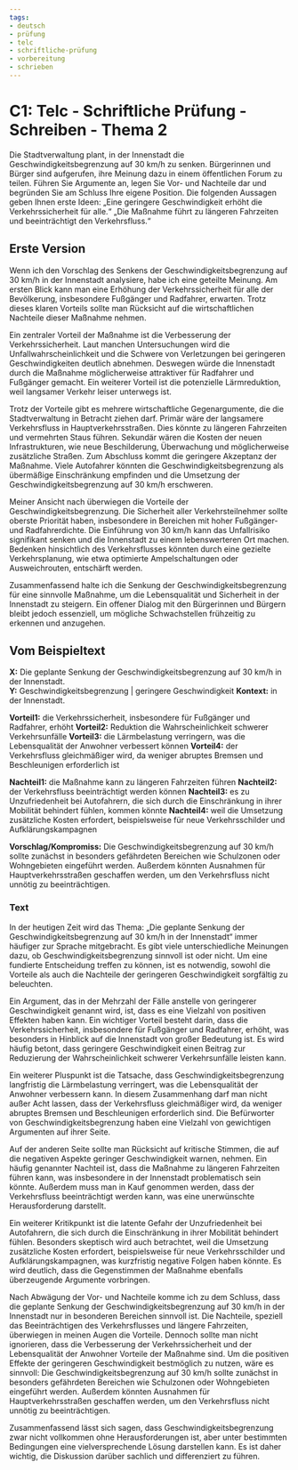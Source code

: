 ```yaml
---
tags:
- deutsch
- prüfung
- telc
- schriftliche-prüfung
- vorbereitung
- schrieben
---
```


# C1: Telc - Schriftliche Prüfung - Schreiben - Thema 2

Die Stadtverwaltung plant, in der Innenstadt die Geschwindigkeitsbegrenzung auf 30 km/h zu senken. Bürgerinnen und Bürger sind aufgerufen, ihre Meinung dazu in
einem öffentlichen Forum zu teilen.
Führen Sie Argumente an, legen Sie Vor- und Nachteile dar und begründen Sie am Schluss Ihre eigene Position. Die folgenden Aussagen geben Ihnen erste Ideen:
„Eine geringere Geschwindigkeit erhöht die Verkehrssicherheit für alle.“
„Die Maßnahme führt zu längeren Fahrzeiten und beeinträchtigt den Verkehrsfluss.“

## Erste Version

Wenn ich den Vorschlag des Senkens der Geschwindigkeitsbegrenzung auf 30 km/h in der Innenstadt analysiere, habe ich eine geteilte Meinung. Am ersten Blick kann man eine Erhöhung der Verkehrssicherheit für alle der Bevölkerung, insbesondere Fußgänger und Radfahrer, erwarten. Trotz dieses klaren Vorteils sollte man Rücksicht auf die wirtschaftlichen Nachteile dieser Maßnahme nehmen.

Ein zentraler Vorteil der Maßnahme ist die Verbesserung der Verkehrssicherheit. Laut manchen Untersuchungen wird die Unfallwahrscheinlichkeit und die Schwere von Verletzungen bei geringeren Geschwindigkeiten deutlich abnehmen. Deswegen würde die Innenstadt durch die Maßnahme möglicherweise attraktiver für Radfahrer und Fußgänger gemacht. Ein weiterer Vorteil ist die potenzielle Lärmreduktion, weil langsamer Verkehr leiser unterwegs ist.

Trotz der Vorteile gibt es mehrere wirtschaftliche Gegenargumente, die die Stadtverwaltung in Betracht ziehen darf. Primär wäre der langsamere Verkehrsfluss in Hauptverkehrsstraßen. Dies könnte zu längeren Fahrzeiten und vermehrten Staus führen. Sekundär wären die Kosten der neuen Infrastrukturen, wie neue Beschilderung, Überwachung und möglicherweise zusätzliche Straßen. Zum Abschluss kommt die geringere Akzeptanz der Maßnahme. Viele Autofahrer könnten die Geschwindigkeitsbegrenzung als übermäßige Einschränkung empfinden und die Umsetzung der Geschwindigkeitsbegrenzung auf 30 km/h erschweren.

Meiner Ansicht nach überwiegen die Vorteile der Geschwindigkeitsbegrenzung. Die Sicherheit aller Verkehrsteilnehmer sollte oberste Priorität haben, insbesondere in Bereichen mit hoher Fußgänger- und Radfahrerdichte. Die Einführung von 30 km/h kann das Unfallrisiko signifikant senken und die Innenstadt zu einem lebenswerteren Ort machen. Bedenken hinsichtlich des Verkehrsflusses könnten durch eine gezielte Verkehrsplanung, wie etwa optimierte Ampelschaltungen oder Ausweichrouten, entschärft werden.

Zusammenfassend halte ich die Senkung der Geschwindigkeitsbegrenzung für eine sinnvolle Maßnahme, um die Lebensqualität und Sicherheit in der Innenstadt zu steigern. Ein offener Dialog mit den Bürgerinnen und Bürgern bleibt jedoch essenziell, um mögliche Schwachstellen frühzeitig zu erkennen und anzugehen.

## Vom Beispieltext

**X:** Die geplante Senkung der Geschwindigkeitsbegrenzung auf 30 km/h in der Innenstadt.  
**Y:** Geschwindigkeitsbegrenzung | geringere Geschwindigkeit
**Kontext:** in der Innenstadt.  

**Vorteil1:**  die Verkehrssicherheit, insbesondere für Fußgänger und Radfahrer, erhöht
**Vorteil2:** Reduktion die Wahrscheinlichkeit schwerer Verkehrsunfälle
**Vorteil3:**  die Lärmbelastung verringern, was die Lebensqualität der Anwohner verbessert können
**Vorteil4:** der Verkehrsfluss  gleichmäßiger wird, da weniger abruptes Bremsen und Beschleunigen erforderlich ist

**Nachteil1:** die Maßnahme kann zu längeren Fahrzeiten führen
**Nachteil2:** der Verkehrsfluss  beeinträchtigt werden können
**Nachteil3:** es zu Unzufriedenheit bei Autofahrern, die sich durch die Einschränkung in ihrer Mobilität behindert fühlen, kommen könnte
**Nachteil4:** weil die Umsetzung  zusätzliche Kosten erfordert, beispielsweise für neue Verkehrsschilder und Aufklärungskampagnen

**Vorschlag/Kompromiss:** Die Geschwindigkeitsbegrenzung auf 30 km/h sollte zunächst in besonders gefährdeten Bereichen wie Schulzonen oder Wohngebieten eingeführt werden. Außerdem könnten Ausnahmen für Hauptverkehrsstraßen geschaffen werden, um den Verkehrsfluss nicht unnötig zu beeinträchtigen.

### Text
In der heutigen Zeit wird das Thema: „Die geplante Senkung der Geschwindigkeitsbegrenzung auf 30 km/h in der Innenstadt“ immer häufiger zur Sprache mitgebracht. Es gibt viele unterschiedliche Meinungen dazu, ob Geschwindigkeitsbegrenzung sinnvoll ist oder nicht. Um eine fundierte Entscheidung treffen zu können, ist es notwendig, sowohl die Vorteile als auch die Nachteile der geringeren Geschwindigkeit sorgfältig zu beleuchten. 

Ein Argument, das in der Mehrzahl der Fälle anstelle von geringerer Geschwindigkeit genannt wird, ist, dass es eine Vielzahl von positiven Effekten haben kann. Ein wichtiger Vorteil besteht darin, dass die Verkehrssicherheit, insbesondere für Fußgänger und Radfahrer, erhöht, was besonders in Hinblick auf die Innenstadt von großer Bedeutung ist. Es wird häufig betont, dass geringere Geschwindigkeit einen Beitrag zur Reduzierung der Wahrscheinlichkeit schwerer Verkehrsunfälle leisten kann. 

Ein weiterer Pluspunkt ist die Tatsache, dass Geschwindigkeitsbegrenzung langfristig die Lärmbelastung verringert, was die Lebensqualität der Anwohner verbessern kann. In diesem Zusammenhang darf man nicht außer Acht lassen, dass der Verkehrsfluss gleichmäßiger wird, da weniger abruptes Bremsen und Beschleunigen erforderlich sind. Die Befürworter von Geschwindigkeitsbegrenzung haben eine Vielzahl von gewichtigen Argumenten auf ihrer Seite. 

Auf der anderen Seite sollte man Rücksicht auf kritische Stimmen, die auf die negativen Aspekte geringer Geschwindigkeit warnen, nehmen. Ein häufig genannter Nachteil ist, dass die Maßnahme zu längeren Fahrzeiten führen kann, was insbesondere in der Innenstadt problematisch sein könnte. Außerdem muss man in Kauf genommen werden, dass der Verkehrsfluss beeinträchtigt werden kann, was eine unerwünschte Herausforderung darstellt. 

Ein weiterer Kritikpunkt ist die latente Gefahr der Unzufriedenheit bei Autofahrern, die sich durch die Einschränkung in ihrer Mobilität behindert fühlen. Besonders skeptisch wird auch betrachtet, weil die Umsetzung zusätzliche Kosten erfordert, beispielsweise für neue Verkehrsschilder und Aufklärungskampagnen, was kurzfristig negative Folgen haben könnte. Es wird deutlich, dass die Gegenstimmen der Maßnahme ebenfalls überzeugende Argumente vorbringen. 

Nach Abwägung der Vor- und Nachteile komme ich zu dem Schluss, dass die geplante Senkung der Geschwindigkeitsbegrenzung auf 30 km/h in der Innenstadt nur in besonderen Bereichen sinnvoll ist. Die Nachteile, speziell das Beeinträchtigen des Verkehrsflusses und längere Fahrzeiten, überwiegen in meinen Augen die Vorteile. Dennoch sollte man nicht ignorieren, dass die Verbesserung der Verkehrssicherheit und der Lebensqualität der Anwohner Vorteile der Maßnahme sind. Um die positiven Effekte der geringeren Geschwindigkeit bestmöglich zu nutzen, wäre es sinnvoll: Die Geschwindigkeitsbegrenzung auf 30 km/h sollte zunächst in besonders gefährdeten Bereichen wie Schulzonen oder Wohngebieten eingeführt werden. Außerdem könnten Ausnahmen für Hauptverkehrsstraßen geschaffen werden, um den Verkehrsfluss nicht unnötig zu beeinträchtigen. 

Zusammenfassend lässt sich sagen, dass Geschwindigkeitsbegrenzung zwar nicht vollkommen ohne Herausforderungen ist, aber unter bestimmten Bedingungen eine vielversprechende Lösung darstellen kann. Es ist daher wichtig, die Diskussion darüber sachlich und differenziert zu führen.